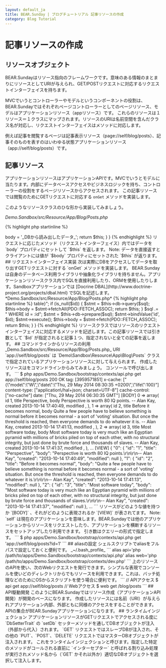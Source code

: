 ```yaml
---
layout: default_ja
title: BEAR.Sunday | ブログチュートリアル 記事リソースの作成
category: Blog Tutorial
---
```


# 記事リソースの作成

## リソースオブジェクト

BEAR.Sundayはリソース指向のフレームワークです。意味のある情報のまとまりにリソースとしてURIが与えられ、GET/POSTリクエストに対応するリクエストインターフェイスを持ちます。

MVCでいうとコントローラーやモデルというコンポーネントの役割は、BEAR.Sundayではそれぞれページコントローラーとしてのページリソース、モデルはアプリケーションリソース（appリソース）です。 これらのリソースは１リソース＝１クラスにマップされます。リソースのURIは名前空間を含んだクラス名が対応し、リクエストインターフェイスはメソッドに対応します。

例えば記事を閲覧するページは記事表示リソース（page://self/blog/posts）、記事そのものを表すのはいわゆる状態アプリケーションリソース（app://self/blog/posts）です。

## 記事リソース

アプリケーションリソースはアプリケーションAPIです。MVCでいうとモデルに当たります。内部にデータベースアクセスやビジネスロジックを持ち、コントローラーの役割をするページリソースからアクセスされます。
この記事リソースでは閲覧のためにGETリクエストに対応する `onGet` メソッドを実装します。

このようなリソースクラスのひな形から実装してみましょう。

*Demo.Sandbox/src/Resource/App/Blog/Posts.php*

{% highlight php startinline %}
<?php

namespace Demo\Sandbox\Resource\App\Blog;

use BEAR\Resource\ResourceObject;

class Posts extends ResourceObject
{
    public function onGet($id = null)
    {
        $this->body = '_DBから読み出したデータ_';
        return $this;
    }
}
{% endhighlight %}

リクエストに応じたメソッド（リクエストインターフェイス）内ではデータを `body` プロパティにセットして `$this` を返します。

Note: データを直接返すとクライアントには値が `$body` プロパティにセットされた `$this` が返ります。

## リクエストインターフェイス実装

次は実際にDBをアクセスしてデータを取り出すGETリクエストに対する `onGet` メソッドを実装します。

BEAR.Sundayは自身のデータベース利用ライブラリや抽象化ライブラリを持ちません。アプリケーションリソースクラス内でSQLを直接利用したり、ORMを使用したりします。Sandboxアプリケーションでは [Docrine DBAL](http://www.doctrine-project.org/projects/dbal.html) でSQLを記述します。

*Demo.Sandbox/src/Resource/App/Blog/Posts.php*

{% highlight php startinline %}
<?php

namespace Demo\Sandbox\Resource\App\Blog;

use BEAR\Sunday\Annotation\Db;
use BEAR\Resource\ResourceObject;
use BEAR\Package\Module\Database\Dbal\Setter\DbSetterTrait;
use PDO;

/**
 * @Db
 */
class Posts extends ResourceObject
{
    use DbSetterTrait;

    /**
     * Current time
     *
     * @var string
     */
    public $time;

    /**
     * @var string
     */
    protected $table = 'posts';

    /**
     * @param int $id
     */
    public function onGet($id = null)
    {
        $sql = "SELECT id, title, body, created, modified FROM {$this->table}";
        if (is_null($id)) {
            $stmt = $this->db->query($sql);
            $this->body = $stmt->fetchAll(PDO::FETCH_ASSOC);

            return $this;
        }

        $sql .= " WHERE id = :id";
        $stmt = $this->db->prepare($sql);
        $stmt->bindValue('id', $id);
        $stmt->execute();
        $this->body = $stmt->fetch(PDO::FETCH_ASSOC);

        return $this;
    }
}
{% endhighlight %}

リソースクラスではリソースのリクエストインターフェイスに対応するメソッドを記述します。この記事リソースでは引き数として `$id` が指定されると記事１つ、指定されないと全ての記事を返します。

## コマンドラインからリソースの利用

_Demo.Sandbox/src/Resource/App/Blog/Posts.php_

URI `app://self/blog/posts` は `Demo\Sandbox\Resource\App\Blog\Posts` クラスで指定されているアプリケーションリソースに対して与えられます。

作成したリソースはをコマンドラインからみてみましょう。

コンソールで呼び出します。

```
$ php apps/Demo.Sandbox/bootstrap/contexts/api.php get app://self/blog/posts

200 OK
tag: [3959571851]
x-cache: ["{\"mode\":\"W\",\"date\":\"Thu, 29 May 2014 08:30:35 +0200\",\"life\":100}"]
content-type: ["application\/hal+json; charset=UTF-8"]
cache-control: ["no-cache"]
date: ["Thu, 29 May 2014 06:30:35 GMT"]
[BODY]
0 => array(
  id 1,
  title Perspective,
  body Perspective is worth 80 IQ points.

-- Alan Kay,
  created 2013-10-14 17:40:49,
  modified ,
),
1 => array(
  id 2,
  title Before it becomes normal,
  body Quite a few people have to believe something is normal before it becomes normal - a sort of 'voting' situation. But once the threshold is reached, then everyone demands to do whatever it is.

-- Alan Kay,
  created 2013-10-14 17:41:13,
  modified ,
),
2 => array(
  id 3,
  title Most software today,
  body Most software today is very much like an Egyptian pyramid with millions of bricks piled on top of each other, with no structural integrity, but just done by brute force and thousands of slaves.

-- Alan Kay,
  created 2013-10-14 17:41:37,
  modified ,
),
...
[VIEW]
{
    "0": {
        "id": "1",
        "title": "Perspective",
        "body": "Perspective is worth 80 IQ points.\r\n\r\n-- Alan Kay",
        "created": "2013-10-14 17:40:49",
        "modified": null
    },
    "1": {
        "id": "2",
        "title": "Before it becomes normal",
        "body": "Quite a few people have to believe something is normal before it becomes normal - a sort of 'voting' situation. But once the threshold is reached, then everyone demands to do whatever it is.\r\n\r\n-- Alan Kay",
        "created": "2013-10-14 17:41:13",
        "modified": null
    },
    "2": {
        "id": "3",
        "title": "Most software today",
        "body": "Most software today is very much like an Egyptian pyramid with millions of bricks piled on top of each other, with no structural integrity, but just done by brute force and thousands of slaves.\r\n\r\n-- Alan Kay",
        "created": "2013-10-14 17:41:37",
        "modified": null
    },
...
```

リソースがどのような値を持つか `[BODY]` 、それがどのように表現されるか `[VIEW]` が表されてます。

Note: `self` は現在のアプリケーションを意味します。BEAR.Sundayでは他のアプリケーションからリソースをリクエストしたり、アプリケーションを横断するリソースをセットアップしたり利用できます。

引き数はクエリーの形式で指定します。

```
$ php apps/Demo.Sandbox/bootstrap/contexts/api.php get 'app://self/blog/posts?id=1'
```

## aliasの設定

シェルスクリプトでaliasをフルパスで設定しておくと便利です。

_~/.bash_profile_

```
alias api='php /path/to/apps/Demo.Sandbox/bootstrap/contexts/api.php'
alias web='php /path/to/apps/Demo.Sandbox/bootstrap/contexts/dev.php'
```

上のリソースのAPIを使い、次のWebリクエストを発行できます。シンプルな表現でコンソールを使いどのディレクトリからでもリソースを利用できます。これは、バッチ処理などのためにOSからスクリプトを使う場合に便利です。

```
// APIアクセス
$ api get app://self/blog/posts

// Webアクセス
$ web get /blog/posts
```

## API駆動開発

このようにBEAR.Sundayではリソース作成（アプリケーションAPI開発）が開発のベースになります。
作成したリソースには名前（URI）が与えられアプリケーション内部、外部ともに同様のアクセスをすることができます。
APIの集合がBEAR.Sundayアプリケーションになります。

## ランタイムインジェクション

アプリケーションリソースがGETリクエストでアクセスされる度に `DbSetterTrait` の `setDb` セッターメソッドを通してDBオブジェクトが注入（外部から代入）されます。
`GET` リクエストではスレーブDBが注入され、その他の `PUT`、`POST`、`DELETE` リクエストではマスターDBオブジェクトが注入されます。
これをランタイムインジェクションと呼びます。指定した特定のメソッドがコールされる直前に `インターセプター` と呼ばれる割り込み処理が実行されメソッド名から（`GET` かそれ以外か）適切なDBオブジェクトを選択して注入します。
